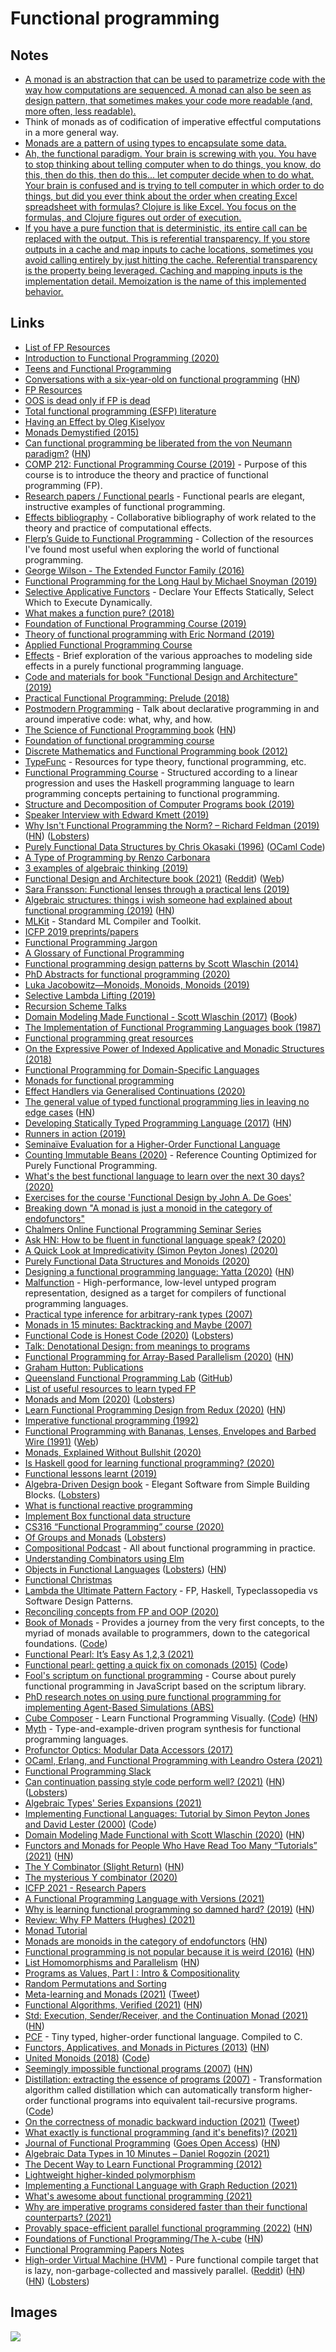 # Functional programming

## Notes

- [A monad is an abstraction that can be used to parametrize code with the way how computations are sequenced. A monad can also be seen as design pattern, that sometimes makes your code more readable (and, more often, less readable).](https://binaryanalysisplatform.github.io/bap/api/master/Monads.Std.html)
- Think of monads as of codification of imperative effectful computations in a more general way.
- [Monads are a pattern of using types to encapsulate some data.](https://www.reddit.com/r/Clojure/comments/9cpyqc/should_i_learn_haskell_to_reveal_functional/)
- [Ah, the functional paradigm. Your brain is screwing with you. You have to stop thinking about telling computer when to do things, you know, do this, then do this, then do this... let computer decide when to do what. Your brain is confused and is trying to tell computer in which order to do things, but did you ever think about the order when creating Excel spreadsheet with formulas? Clojure is like Excel. You focus on the formulas, and Clojure figures out order of execution.](https://www.reddit.com/r/Clojure/comments/9geecc/how_does_anyone_learn_this/)
- [If you have a pure function that is deterministic, its entire call can be replaced with the output. This is referential transparency. If you store outputs in a cache and map inputs to cache locations, sometimes you avoid calling entirely by just hitting the cache. Referential transparency is the property being leveraged. Caching and mapping inputs is the implementation detail. Memoization is the name of this implemented behavior.](https://www.reddit.com/r/NixOS/comments/quqiqr/2022_devops_pipelines_be_like/)

## Links

- [List of FP Resources](http://themattchan.com/blog/fp-resources.html)
- [Introduction to Functional Programming (2020)](https://serokell.io/blog/introduction-to-functional-programming)
- [Teens and Functional Programming](https://jozefg.bitbucket.io/posts/2013-09-08-teens-and-fp.html)
- [Conversations with a six-year-old on functional programming](https://byorgey.wordpress.com/2018/05/06/conversations-with-a-six-year-old-on-functional-programming/) ([HN](https://news.ycombinator.com/item?id=22943749))
- [FP Resources](https://github.com/allenleein/brains/projects/9?fullscreen=true)
- [OOS is dead only if FP is dead](https://speakerdeck.com/staltz/oop-is-dead-only-if-fp-is-dead?slide=1)
- [Total functional programming (ESFP) literature](https://github.com/mietek/total-functional-programming)
- [Having an Effect by Oleg Kiselyov](https://www.youtube.com/watch?v=GhERMBT7u4w)
- [Monads Demystified (2015)](http://blog.reverberate.org/2015/08/monads-demystified.html)
- [Can functional programming be liberated from the von Neumann paradigm?](http://conal.net/blog/posts/can-functional-programming-be-liberated-from-the-von-neumann-paradigm) ([HN](https://news.ycombinator.com/item?id=18692470))
- [COMP 212: Functional Programming Course (2019)](http://dlicata.web.wesleyan.edu/teaching/fp-s19/) - Purpose of this course is to introduce the theory and practice of functional programming (FP).
- [Research papers / Functional pearls](https://wiki.haskell.org/Research_papers/Functional_pearls) - Functional pearls are elegant, instructive examples of functional programming.
- [Effects bibliography](https://github.com/yallop/effects-bibliography) - Collaborative bibliography of work related to the theory and practice of computational effects.
- [Flerp’s Guide to Functional Programming](https://github.com/jeppes/flerps-functional) - Collection of the resources I've found most useful when exploring the world of functional programming.
- [George Wilson - The Extended Functor Family (2016)](https://www.youtube.com/watch?v=JZPXzJ5tp9w)
- [Functional Programming for the Long Haul by Michael Snoyman (2019)](https://www.youtube.com/watch?v=DdR9q69se-I)
- [Selective Applicative Functors](https://www.staff.ncl.ac.uk/andrey.mokhov/selective-functors.pdf) - Declare Your Effects Statically, Select Which to Execute Dynamically.
- [What makes a function pure? (2018)](https://blog.kubukoz.com/what-makes-a-function-pure)
- [Foundation of Functional Programming Course (2019)](https://github.com/julien-truffaut/fp-foundation)
- [Theory of functional programming with Eric Normand (2019)](https://lispcast.com/theory-functional-programming-0003/)
- [Applied Functional Programming Course](https://github.com/qfpl/applied-fp-course)
- [Effects](https://github.com/stepchowfun/effects) - Brief exploration of the various approaches to modeling side effects in a purely functional programming language.
- [Code and materials for book "Functional Design and Architecture" (2019)](https://github.com/graninas/Functional-Design-and-Architecture)
- [Practical Functional Programming: Prelude (2018)](https://www.gasi.ch/blog/practical-functional-programming)
- [Postmodern Programming](https://github.com/robrix/Postmodern-Programming/blob/master/Postmodern%20Programming.md) - Talk about declarative programming in and around imperative code: what, why, and how.
- [The Science of Functional Programming book](https://github.com/winitzki/sofp/blob/master/sofp-src/sofp.pdf) ([HN](https://news.ycombinator.com/item?id=21093129))
- [Foundation of functional programming course](https://github.com/fp-tower/foundation)
- [Discrete Mathematics and Functional Programming book (2012)](http://cs.wheaton.edu/~tvandrun/dmfp/)
- [TypeFunc](https://github.com/williamdemeo/TypeFunc) - Resources for type theory, functional programming, etc.
- [Functional Programming Course](https://github.com/tonymorris/fp-course) - Structured according to a linear progression and uses the Haskell programming language to learn programming concepts pertaining to functional programming.
- [Structure and Decomposition of Computer Programs book (2019)](https://github.com/isovector/structure-and-decomposition-of-computer-programs)
- [Speaker Interview with Edward Kmett (2019)](https://confengine.com/functional-conf-2019/speaker/interview/edward-kmett)
- [Why Isn't Functional Programming the Norm? – Richard Feldman (2019)](https://www.youtube.com/watch?v=QyJZzq0v7Z4) ([HN](https://news.ycombinator.com/item?id=21280429)) ([Lobsters](https://lobste.rs/s/dbsvr5/why_isn_t_functional_programming_norm))
- [Purely Functional Data Structures by Chris Okasaki (1996)](https://www.cs.cmu.edu/~rwh/theses/okasaki.pdf) ([OCaml Code](https://github.com/tianyicui/pfds-ocaml))
- [A Type of Programming by Renzo Carbonara](https://atypeofprogramming.com/)
- [3 examples of algebraic thinking (2019)](https://lispcast.com/3-examples-of-algebraic-thinking/)
- [Functional Design and Architecture book (2021)](https://www.manning.com/books/functional-design-and-architecture) ([Reddit](https://www.reddit.com/r/haskell/comments/illft7/the_book_functional_design_and_architecture_is/)) ([Web](https://graninas.com/functional-design-and-architecture-book/))
- [Sara Fransson: Functional lenses through a practical lens (2019)](https://www.youtube.com/watch?v=sFzuu676pFs)
- [Algebraic structures: things i wish someone had explained about functional programming (2019)](https://jrsinclair.com/articles/2019/algebraic-structures-what-i-wish-someone-had-explained-about-functional-programming/) ([HN](https://news.ycombinator.com/item?id=21440932))
- [MLKit](https://github.com/melsman/mlkit) - Standard ML Compiler and Toolkit.
- [ICFP 2019 preprints/papers](https://github.com/llelf/icfp2019-papers)
- [Functional Programming Jargon](https://github.com/hemanth/functional-programming-jargon)
- [A Glossary of Functional Programming](http://degoes.net/articles/fp-glossary)
- [Functional programming design patterns by Scott Wlaschin (2014)](https://www.youtube.com/watch?v=E8I19uA-wGY)
- [PhD Abstracts for functional programming (2020)](https://www.cambridge.org/core/services/aop-cambridge-core/content/view/F66CECFC31BDB7D2790F39DE25426EEA/S0956796819000200a.pdf/phd_abstracts.pdf)
- [Luka Jacobowitz—Monoids, Monoids, Monoids (2019)](https://www.youtube.com/watch?v=DJyhWAwmGqE)
- [Selective Lambda Lifting (2019)](https://arxiv.org/abs/1910.11717)
- [Recursion Scheme Talks](https://github.com/sellout/recursion-scheme-talk)
- [Domain Modeling Made Functional - Scott Wlaschin (2017)](https://www.youtube.com/watch?v=Up7LcbGZFuo) ([Book](https://pragprog.com/titles/swdddf/domain-modeling-made-functional/))
- [The Implementation of Functional Programming Languages book (1987)](https://www.microsoft.com/en-us/research/uploads/prod/1987/01/slpj-book-1987-r90.pdf)
- [Functional programming great resources](https://github.com/mmenestret/fp-resources)
- [On the Expressive Power of Indexed Applicative and Monadic Structures (2018)](https://oxij.org/thesis/PhD/)
- [Functional Programming for Domain-Specific Languages](http://www.cs.ox.ac.uk/jeremy.gibbons/publications/fp4dsls.pdf)
- [Monads for functional programming](http://homepages.inf.ed.ac.uk/wadler/papers/marktoberdorf/baastad.pdf)
- [Effect Handlers via Generalised Continuations (2020)](http://homepages.inf.ed.ac.uk/slindley/papers/ehgc.pdf)
- [The general value of typed functional programming lies in leaving no edge cases](https://np.reddit.com/r/scala/comments/en89or/when_should_i_use_cats_scalaz_instead_of_standard/fdxer1k/) ([HN](https://news.ycombinator.com/item?id=22403625))
- [Developing Statically Typed Programming Language (2017)](https://blog.mgechev.com/2017/08/05/typed-lambda-calculus-create-type-checker-transpiler-compiler-javascript/) ([HN](https://news.ycombinator.com/item?id=21738891))
- [Runners in action (2019)](http://math.andrej.com/2019/10/28/runners-in-action/)
- [Seminaïve Evaluation for a Higher-Order Functional Language](https://www.cl.cam.ac.uk/~nk480/seminaive-datafun.pdf)
- [Counting Immutable Beans (2020)](https://arxiv.org/pdf/1908.05647.pdf) - Reference Counting Optimized for Purely Functional Programming.
- [What's the best functional language to learn over the next 30 days? (2020)](https://lobste.rs/s/hf3y19/what_s_best_functional_language_learn)
- [Exercises for the course 'Functional Design by John A. De Goes'](https://github.com/jdegoes/functional-design)
- [Breaking down "A monad is just a monoid in the category of endofunctors"](https://www.christianfscott.com/wtf-is-a-monad/)
- [Chalmers Online Functional Programming Seminar Series](http://chalmersfp.org/)
- [Ask HN: How to be fluent in functional language speak? (2020)](https://news.ycombinator.com/item?id=23078173)
- [A Quick Look at Impredicativity (Simon Peyton Jones) (2020)](https://www.youtube.com/watch?v=ZuNMo136QqI)
- [Purely Functional Data Structures and Monoids (2020)](https://doisinkidney.com/pdfs/purely-functional-data-structures-slides.pdf)
- [Designing a functional programming language: Yatta (2020)](https://functional.blog/2020/05/25/designing-a-functional-programming-language-yatta/) ([HN](https://news.ycombinator.com/item?id=23307699))
- [Malfunction](https://github.com/stedolan/malfunction) - High-performance, low-level untyped program representation, designed as a target for compilers of functional programming languages.
- [Practical type inference for arbitrary-rank types (2007)](https://www.microsoft.com/en-us/research/wp-content/uploads/2016/02/putting.pdf)
- [Monads in 15 minutes: Backtracking and Maybe (2007)](http://www.randomhacks.net/2007/03/12/monads-in-15-minutes/)
- [Functional Code is Honest Code (2020)](https://michaelfeathers.silvrback.com/functional-code-is-honest-code) ([Lobsters](https://lobste.rs/s/lwopua/functional_code_is_honest_code))
- [Talk: Denotational Design: from meanings to programs](https://github.com/conal/talk-2014-lambdajam-denotational-design)
- [Functional Programming for Array-Based Parallelism (2020)](https://www.infoq.com/presentations/functional-programming-parallelism/) ([HN](https://news.ycombinator.com/item?id=23536190))
- [Graham Hutton: Publications](http://www.cs.nott.ac.uk/~pszgmh/bib.html)
- [Queensland Functional Programming Lab](https://qfpl.io/) ([GitHub](https://github.com/qfpl))
- [List of useful resources to learn typed FP](https://github.com/dewey92/typed-fp-good-reads)
- [Monads and Mom (2020)](https://twitchard.github.io/posts/2020-07-26-monads.html) ([Lobsters](https://lobste.rs/s/hkz1kh/monads_mom))
- [Learn Functional Programming Design from Redux (2020)](https://pitayan.com/posts/redux-fp-design/) ([HN](https://news.ycombinator.com/item?id=24046631))
- [Imperative functional programming (1992)](https://www.microsoft.com/en-us/research/wp-content/uploads/1993/01/imperative.pdf)
- [Functional Programming with Bananas, Lenses, Envelopes and Barbed Wire (1991)](https://ris.utwente.nl/ws/portalfiles/portal/6142049/meijer91functional.pdf) ([Web](http://citeseerx.ist.psu.edu/viewdoc/summary?doi=10.1.1.41.125))
- [Monads, Explained Without Bullshit (2020)](https://www.boringcactus.com/2020/07/18/monads-without-the-bullshit.html)
- [Is Haskell good for learning functional programming? (2020)](https://www.reddit.com/r/haskell/comments/ik9yqi/is_haskell_good_for_learning_functional/)
- [Functional lessons learnt (2019)](https://manzanit0.github.io/functional%20programming/2019/08/23/functional-lessons.html)
- [Algebra-Driven Design book](https://algebradriven.design/) - Elegant Software from Simple Building Blocks. ([Lobsters](https://lobste.rs/s/xs8vlo/algebra_driven_design))
- [What is functional reactive programming](https://github.com/Pauan/programming-notes/blob/master/Signals.rst)
- [Implement Box functional data structure](https://github.com/Pauan/programming-notes/blob/master/Boxes.rst)
- [CS316 “Functional Programming” course (2020)](https://github.com/bobatkey/CS316-2020)
- [Of Groups and Monads](https://garlandus.co/OfGroupsAndMonads.html) ([Lobsters](https://lobste.rs/s/zzcjr9/groups_monads))
- [Compositional Podcast](https://www.compositional.fm/) - All about functional programming in practice.
- [Understanding Combinators using Elm](https://discourse.elm-lang.org/t/understanding-combinators/6425)
- [Objects in Functional Languages](https://journal.infinitenegativeutility.com/objects-in-functional-languages) ([Lobsters](https://lobste.rs/s/wa5vbs/objects_functional_languages)) ([HN](https://news.ycombinator.com/item?id=25258354))
- [Functional Christmas](https://functional.christmas/)
- [Lambda the Ultimate Pattern Factory](https://github.com/thma/LtuPatternFactory) - FP, Haskell, Typeclassopedia vs Software Design Patterns.
- [Reconciling concepts from FP and OOP (2020)](https://thma.github.io/posts/2020-12-20-reconciling-fp-and-oop-concepts.html)
- [Book of Monads](https://leanpub.com/book-of-monads/) - Provides a journey from the very first concepts, to the myriad of monads available to programmers, down to the categorical foundations. ([Code](https://github.com/JonathanLorimer/book-of-monads))
- [Functional Pearl: It’s Easy As 1,2,3 (2021)](http://www.cs.nott.ac.uk/~pszgmh/123.pdf)
- [Functional pearl: getting a quick fix on comonads (2015)](https://dl.acm.org/doi/10.1145/2887747.2804310) ([Code](https://github.com/kwf/GQFC))
- [Fool's scriptum on functional programming](https://github.com/kongware/scriptum) - Course about purely functional programming in JavaScript based on the scriptum library.
- [PhD research notes on using pure functional programming for implementing Agent-Based Simulations (ABS)](https://github.com/thalerjonathan/phd)
- [Cube Composer](https://david-peter.de/cube-composer/) - Learn Functional Programming Visually. ([Code](https://github.com/sharkdp/cube-composer)) ([HN](https://news.ycombinator.com/item?id=26131075))
- [Myth](https://github.com/silky/myth) - Type-and-example-driven program synthesis for functional programming languages.
- [Profunctor Optics: Modular Data Accessors (2017)](https://mpickering.github.io/papers/profunctor-options.pdf)
- [OCaml, Erlang, and Functional Programming with Leandro Ostera (2021)](https://www.youtube.com/watch?v=9qqyd7nQqnE)
- [Functional Programming Slack](https://fpchat-invite.herokuapp.com/)
- [Can continuation passing style code perform well? (2021)](http://funcall.blogspot.com/2021/04/can-continuation-passing-style-code.html) ([HN](https://news.ycombinator.com/item?id=26800745)) ([Lobsters](https://lobste.rs/s/ossum2/can_continuation_passing_style_code))
- [Algebraic Types' Series Expansions (2021)](https://twitter.com/macrocephalopod/status/1366715423807397889)
- [Implementing Functional Languages: Tutorial by Simon Peyton Jones and David Lester (2000)](https://www.microsoft.com/en-us/research/wp-content/uploads/1992/01/student.pdf) ([Code](https://github.com/themattchan/core))
- [Domain Modeling Made Functional with Scott Wlaschin (2020)](https://www.youtube.com/watch?v=9QlhkQl0DSw) ([HN](https://news.ycombinator.com/item?id=27408440))
- [Functors and Monads for People Who Have Read Too Many “Tutorials” (2021)](http://www.jerf.org/iri/post/2958) ([HN](https://news.ycombinator.com/item?id=27637779))
- [The Y Combinator (Slight Return)](https://mvanier.livejournal.com/2897.html) ([HN](https://news.ycombinator.com/item?id=27673177))
- [The mysterious Y combinator (2020)](https://bharathi.xyz/pl/the-mysterious-y-combinator.html)
- [ICFP 2021 - Research Papers](https://icfp21.sigplan.org/track/icfp-2021-papers)
- [A Functional Programming Language with Versions (2021)](https://arxiv.org/abs/2107.07301)
- [Why is learning functional programming so damned hard? (2019)](https://cscalfani.medium.com/why-is-learning-functional-programming-so-damned-hard-bfd00202a7d1) ([HN](https://news.ycombinator.com/item?id=28188822))
- [Review: Why FP Matters (Hughes) (2021)](https://cuddly-octo-palm-tree.com/posts/2021-03-07-review-whyfp/)
- [Monad Tutorial](https://cuddly-octo-palm-tree.com/tags/monad-tutorial/)
- [Monads are monoids in the category of endofunctors](https://sambernheim.com/#/blog/monads-are-monoids-in-the-category-of-endofunctors) ([HN](https://news.ycombinator.com/item?id=28466676))
- [Functional programming is not popular because it is weird (2016)](https://probablydance.com/2016/02/27/functional-programming-is-not-popular-because-it-is-weird/) ([HN](https://news.ycombinator.com/item?id=28513703))
- [List Homomorphisms and Parallelism](https://sigkill.dk/writings/par/lhomo.html) ([HN](https://news.ycombinator.com/item?id=28520476))
- [Programs as Values, Part I : Intro & Compositionality](https://systemfw.org/posts/programs-as-values-I.html)
- [Random Permutations and Sorting](https://apfelmus.nfshost.com/articles/random-permutations.html)
- [Meta-learning and Monads (2021)](https://www.brunogavranovic.com/posts/2021-10-13-meta-learning-and-monads.html) ([Tweet](https://twitter.com/bgavran3/status/1448426672622129154))
- [Functional Algorithms, Verified (2021)](https://functional-algorithms-verified.org/) ([HN](https://news.ycombinator.com/item?id=28884229))
- [Std: Execution, Sender/Receiver, and the Continuation Monad (2021)](https://sdowney.org/index.php/2021/10/03/stdexecution-sender-receiver-and-the-continuation-monad/) ([HN](https://news.ycombinator.com/item?id=28894851))
- [PCF](https://github.com/jozefg/pcf) - Tiny typed, higher-order functional language. Compiled to C.
- [Functors, Applicatives, and Monads in Pictures (2013)](https://adit.io/posts/2013-04-17-functors,_applicatives,_and_monads_in_pictures.html) ([HN](https://news.ycombinator.com/item?id=28916247))
- [United Monoids (2018)](https://blogs.ncl.ac.uk/andreymokhov/united-monoids/) ([Code](https://github.com/snowleopard/united))
- [Seemingly impossible functional programs (2007)](http://math.andrej.com/2007/09/28/seemingly-impossible-functional-programs/) ([HN](https://news.ycombinator.com/item?id=29033003))
- [Distillation: extracting the essence of programs (2007)](https://dl.acm.org/doi/10.1145/1244381.1244391) - Transformation algorithm called distillation which can automatically transform higher-order functional programs into equivalent tail-recursive programs. ([Code](https://github.com/poitin/Distiller))
- [On the correctness of monadic backward induction (2021)](https://www.cambridge.org/core/journals/journal-of-functional-programming/article/on-the-correctness-of-monadic-backward-induction/0F71FFE6AE1222E77F52341C695E366A) ([Tweet](https://twitter.com/CUP_JFP/status/1457060107087450115))
- [What exactly is functional programming (and it's benefits)? (2021)](https://www.reddit.com/r/scala/comments/qs52h2/what_exactly_is_functional_programming_and_its/)
- [Journal of Functional Programming](https://www.cambridge.org/core/journals/journal-of-functional-programming) ([Goes Open Access](https://www.cambridge.org/core/blog/2021/11/11/journal-of-functional-programming-moving-to-open-access/)) ([HN](https://news.ycombinator.com/item?id=29218202))
- [Algebraic Data Types in 10 Minutes – Daniel Rogozin (2021)](https://www.youtube.com/watch?v=UqwLn2OyQ_E)
- [The Decent Way to Learn Functional Programming (2012)](https://blog.oxij.org/2012/01/16/the-decent-way-to-learn-functional-programming/)
- [Lightweight higher-kinded polymorphism](https://www.cl.cam.ac.uk/~jdy22/papers/lightweight-higher-kinded-polymorphism.pdf)
- [Implementing a Functional Language with Graph Reduction (2021)](https://thma.github.io/posts/2021-12-27-Implementing-a-functional-language-with-Graph-Reduction.html)
- [What's awesome about functional programming (2021)](https://thma.github.io/posts/2021-01-17-Whats-awesome-about-functional-programming.html)
- [Why are imperative programs considered faster than their functional counterparts? (2021)](https://www.reddit.com/r/ProgrammingLanguages/comments/rsce6j/why_are_imperative_programs_considered_faster/)
- [Provably space-efficient parallel functional programming (2022)](https://blog.sigplan.org/2022/01/13/provably-space-efficient-parallel-functional-programming/) ([HN](https://news.ycombinator.com/item?id=29925513))
- [Foundations of Functional Programming/The λ-cube](https://en.wikiversity.org/wiki/Foundations_of_Functional_Programming/The_%CE%BB-cube) ([HN](https://news.ycombinator.com/item?id=29948843))
- [Functional Programming Papers Notes](https://github.com/i-am-tom/papers)
- [High-order Virtual Machine (HVM)](https://github.com/Kindelia/HVM) - Pure functional compile target that is lazy, non-garbage-collected and massively parallel. ([Reddit](https://www.reddit.com/r/haskell/comments/shewq7/hvm_a_nextgen_massively_parallel_betaoptimal/)) ([HN](https://news.ycombinator.com/item?id=30152714)) ([HN](https://news.ycombinator.com/item?id=30219452)) ([Lobsters](https://lobste.rs/s/zw8pgr/kindelia_hvm_massively_parallel_optimal))

## Images

![](https://i.imgur.com/nSrcdxd.png)
